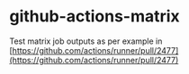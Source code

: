 # github-actions-matrix

Test matrix job outputs as per example in [https://github.com/actions/runner/pull/2477](https://github.com/actions/runner/pull/2477)
